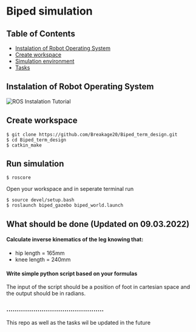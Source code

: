 # Biped simulation 

## Table of Contents
* [Instalation of Robot Operating System](#instalation-of-robot-operating-system)
* [Create workspace](#create-workspace)
* [Simulation environment](#run-simulation)
* [Tasks](#what-should-be-done)



## Instalation of Robot Operating System
![ROS Instalation Tutorial](http://wiki.ros.org/noetic/Installation/Ubuntu)
## Create workspace
```
$ git clone https://github.com/Breakage20/Biped_term_design.git
$ cd Biped_term_design
$ catkin_make
```
## Run simulation 
```
$ roscore
```
Open your workspace and in seperate terminal run
```
$ source devel/setup.bash
$ roslaunch biped_gazebo biped_world.launch 
```

## What should be done  (Updated on 09.03.2022)
#### Calculate inverse kinematics of the leg knowing that:
* hip length = 165mm
* knee length = 240mm

#### Write simple python script based on your formulas

The input of the script should be a position of foot in cartesian space and the output should be in radians.




### ...............................................
This repo as well as the tasks  wil be updated in the future
